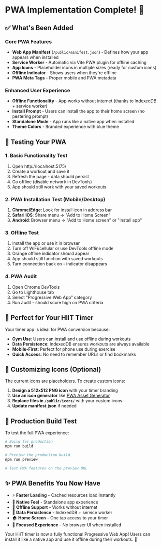 # PWA Implementation Complete! 🎉

## ✅ What's Been Added

### Core PWA Features
- **Web App Manifest** (`/public/manifest.json`) - Defines how your app appears when installed
- **Service Worker** - Automatic via Vite PWA plugin for offline caching
- **App Icons** - Placeholder icons in multiple sizes (ready for custom icons)
- **Offline Indicator** - Shows users when they're offline
- **PWA Meta Tags** - Proper mobile and PWA metadata

### Enhanced User Experience
- **Offline Functionality** - App works without internet (thanks to IndexedDB + service worker)
- **Install Prompt** - Users can install the app to their home screen (no pestering prompt)
- **Standalone Mode** - App runs like a native app when installed
- **Theme Colors** - Branded experience with blue theme

## 🚀 Testing Your PWA

### 1. Basic Functionality Test
1. Open http://localhost:5175/
2. Create a workout and save it
3. Refresh the page - data should persist
4. Go offline (disable network in DevTools)
5. App should still work with your saved workouts

### 2. PWA Installation Test (Mobile/Desktop)
1. **Chrome/Edge**: Look for install icon in address bar
2. **Safari iOS**: Share menu → "Add to Home Screen"
3. **Android**: Browser menu → "Add to Home screen" or "Install app"

### 3. Offline Test
1. Install the app or use it in browser
2. Turn off WiFi/cellular or use DevTools offline mode
3. Orange offline indicator should appear
4. App should still function with saved workouts
5. Turn connection back on - indicator disappears

### 4. PWA Audit
1. Open Chrome DevTools
2. Go to Lighthouse tab
3. Select "Progressive Web App" category
4. Run audit - should score high on PWA criteria

## 📱 Perfect for Your HIIT Timer

Your timer app is ideal for PWA conversion because:
- **Gym Use**: Users can install and use offline during workouts
- **Data Persistence**: IndexedDB ensures workouts are always available
- **Mobile-First**: Perfect for phone use during exercise
- **Quick Access**: No need to remember URLs or find bookmarks

## 🎨 Customizing Icons (Optional)

The current icons are placeholders. To create custom icons:

1. **Design a 512x512 PNG icon** with your timer branding
2. **Use an icon generator** like [PWA Asset Generator](https://github.com/onderceylan/pwa-asset-generator)
3. **Replace files in `/public/icons/`** with your custom icons
4. **Update manifest.json** if needed

## 🔧 Production Build Test

To test the full PWA experience:

```bash
# Build for production
npm run build

# Preview the production build
npm run preview

# Test PWA features on the preview URL
```

## ✨ PWA Benefits You Now Have

- ⚡ **Faster Loading** - Cached resources load instantly
- 📱 **Native Feel** - Standalone app experience
- 🔄 **Offline Support** - Works without internet
- 💾 **Data Persistence** - IndexedDB + service worker
- 🏠 **Home Screen** - One tap access to your timer
- 🎯 **Focused Experience** - No browser UI when installed

Your HIIT timer is now a fully functional Progressive Web App! Users can install it like a native app and use it offline during their workouts. 💪
